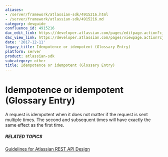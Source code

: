 ```yaml
---
aliases:
- /server/framework/atlassian-sdk/4915216.html
- /server/framework/atlassian-sdk/4915216.md
category: devguide
confluence_id: 4915216
dac_edit_link: https://developer.atlassian.com/pages/editpage.action?cjm=wozere&pageId=4915216
dac_view_link: https://developer.atlassian.com/pages/viewpage.action?cjm=wozere&pageId=4915216
date: '2017-12-11'
legacy_title: Idempotence or idempotent (Glossary Entry)
platform: server
product: atlassian-sdk
subcategory: other
title: Idempotence or idempotent (Glossary Entry)
---
```

# Idempotence or idempotent (Glossary Entry)

A request is idempotent when it does not matter if the request is sent multiple times. The second and subsequent times will have exactly the same effect as the first time.

##### RELATED TOPICS

<a href="/pages/createpage.action?spaceKey=DOCS&amp;title=Guidelines+for+Atlassian+REST+API+Design&amp;linkCreation=true&amp;fromPageId=4915216" class="createlink">Guidelines for Atlassian REST API Design</a>











































































